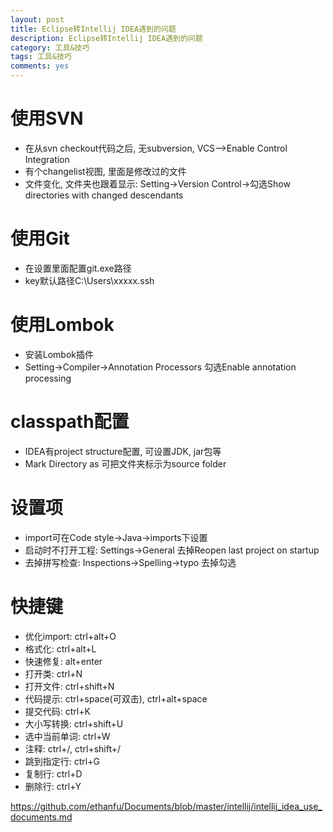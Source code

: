 ```yaml
---
layout: post
title: Eclipse转Intellij IDEA遇到的问题
description: Eclipse转Intellij IDEA遇到的问题
category: 工具&技巧
tags: 工具&技巧
comments: yes
---
```


使用SVN
==========================
 - 在从svn checkout代码之后, 无subversion, VCS-->Enable Control Integration
 - 有个changelist视图, 里面是修改过的文件
 - 文件变化, 文件夹也跟着显示: Setting->Version Control->勾选Show directories with changed descendants


使用Git
==========================
 - 在设置里面配置git.exe路径
 - key默认路径C:\Users\xxxxx\.ssh


使用Lombok
==========================
 - 安装Lombok插件
 - Setting->Compiler->Annotation Processors 勾选Enable annotation processing


classpath配置
==========================
 - IDEA有project structure配置, 可设置JDK, jar包等
 - Mark Directory as 可把文件夹标示为source folder


设置项
==========================
 - import可在Code style->Java->imports下设置
 - 启动时不打开工程: Settings->General 去掉Reopen last project on startup
 - 去掉拼写检查: Inspections->Spelling->typo 去掉勾选


快捷键
==========================
 - 优化import: ctrl+alt+O
 - 格式化: ctrl+alt+L
 - 快速修复: alt+enter
 - 打开类: ctrl+N
 - 打开文件: ctrl+shift+N
 - 代码提示: ctrl+space(可双击), ctrl+alt+space
 - 提交代码: ctrl+K
 - 大小写转换: ctrl+shift+U
 - 选中当前单词: ctrl+W
 - 注释: ctrl+/, ctrl+shift+/
 - 跳到指定行: ctrl+G
 - 复制行: ctrl+D
 - 删除行: ctrl+Y



 https://github.com/ethanfu/Documents/blob/master/intellij/intellij_idea_use_documents.md